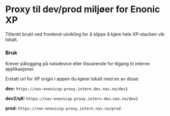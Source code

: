 # Proxy til dev/prod miljøer for Enonic XP

Tiltenkt brukt ved frontend-utvikling for å slippe å kjøre hele XP-stacken vår lokalt.  

### Bruk

Krever pålogging på naisdevice eller tilsvarende for tilgang til interne applikasjoner.

Erstatt url for XP origin i appen du kjører lokalt med en av disse:

**dev:** `https://nav-enonicxp-proxy.intern.dev.nav.no/dev1`

**dev2/q6:** `https://nav-enonicxp-proxy.intern.dev.nav.no/dev2`

**prod:** `https://nav-enonicxp-proxy.intern.nav.no/prod`
